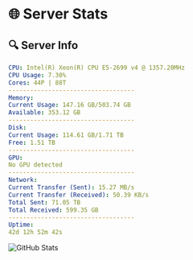 # 🌐 Server Stats
## 🔍 Server Info
```yaml
CPU: Intel(R) Xeon(R) CPU E5-2699 v4 @ 1357.20MHz
CPU Usage: 7.30%
Cores: 44P | 88T
-----------------------------------
Memory:
Current Usage: 147.16 GB/503.74 GB
Available: 353.12 GB
-----------------------------------
Disk:
Current Usage: 114.61 GB/1.71 TB
Free: 1.51 TB
-----------------------------------
GPU:
No GPU detected
-----------------------------------
Network:
Current Transfer (Sent): 15.27 MB/s
Current Transfer (Received): 50.39 KB/s
Total Sent: 71.05 TB
Total Received: 599.35 GB
-----------------------------------
Uptime:
42d 12h 52m 42s
```
![GitHub Stats](https://img.shields.io/badge/Updated-2025-04-19_10:15:31-blue)